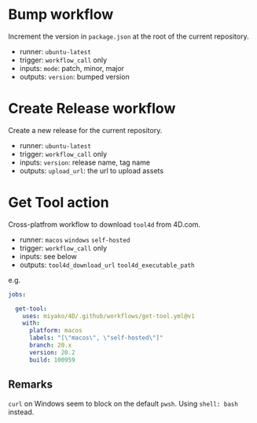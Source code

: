 # Bump workflow

Increment the version in `package.json` at the root of the current repository.

* runner: `ubuntu-latest`
* trigger: `workflow_call` only
* inputs: `mode`: patch, minor, major
* outputs: `version`: bumped version
   
# Create Release workflow

Create a new release for the current repository.

* runner: `ubuntu-latest`
* trigger: `workflow_call` only
* inputs: `version`: release name, tag name
* outputs: `upload_url`: the url to upload assets 

# Get Tool action

Cross-platfrom workflow to download `tool4d` from 4D.com.

* runner: `macos` `windows` `self-hosted`
* trigger: `workflow_call` only
* inputs: see below
* outputs: `tool4d_download_url` `tool4d_executable_path`

e.g.

```yml
jobs:

  get-tool:
    uses: miyako/4D/.github/workflows/get-tool.yml@v1
    with:
      platform: macos
      labels: "[\"macos\", \"self-hosted\"]"
      branch: 20.x
      version: 20.2
      build: 100959
```

## Remarks

`curl` on Windows seem to block on the default `pwsh`. Using `shell: bash` instead.
